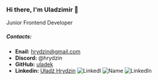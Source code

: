### Hi there, I'm Uladzimir 👋
Junior Frontend Developer

##### _Contacts_:


* **Enail:** <hrydzin@gmail.com>
* **Discord:** @hrydzin 
* **GitHub:** [uladek](https://github.com/uladek)
* **Linkedin:** [Uładź Hrydzin](https://www.linkedin.com/in/uładź-hrydzin-49901890/)
![LinkedI](link)
![Name](link)
![LinkedIn](https://img.shields.io/badge/linkedin-%230077B5.svg?style=for-the-badge&logo=linkedin&logoColor=white)


<!--
**uladek/uladek** is a ✨ _special_ ✨ repository because its `README.md` (this file) appears on your GitHub profile.

Here are some ideas to get you started:

- 🔭 I’m currently working on ...
- 🌱 I’m currently learning ...
- 👯 I’m looking to collaborate on ...
- 🤔 I’m looking for help with ...
- 💬 Ask me about ...
- 📫 How to reach me: ...
- 😄 Pronouns: ...
- ⚡ Fun fact: ...
-->
